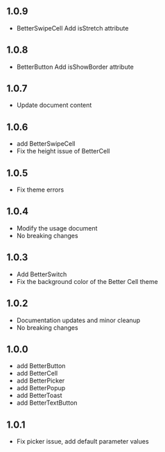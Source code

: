 ## 1.0.9

* BetterSwipeCell Add isStretch attribute

## 1.0.8

* BetterButton Add isShowBorder attribute

## 1.0.7

* Update document content

## 1.0.6

* add BetterSwipeCell
* Fix the height issue of BetterCell

## 1.0.5

* Fix theme errors

## 1.0.4

* Modify the usage document
* No breaking changes

## 1.0.3

* Add BetterSwitch
* Fix the background color of the Better Cell theme

## 1.0.2

* Documentation updates and minor cleanup
* No breaking changes

## 1.0.0

* add BetterButton
* add BetterCell
* add BetterPicker
* add BetterPopup
* add BetterToast
* add BetterTextButton

## 1.0.1

* Fix picker issue, add default parameter values
